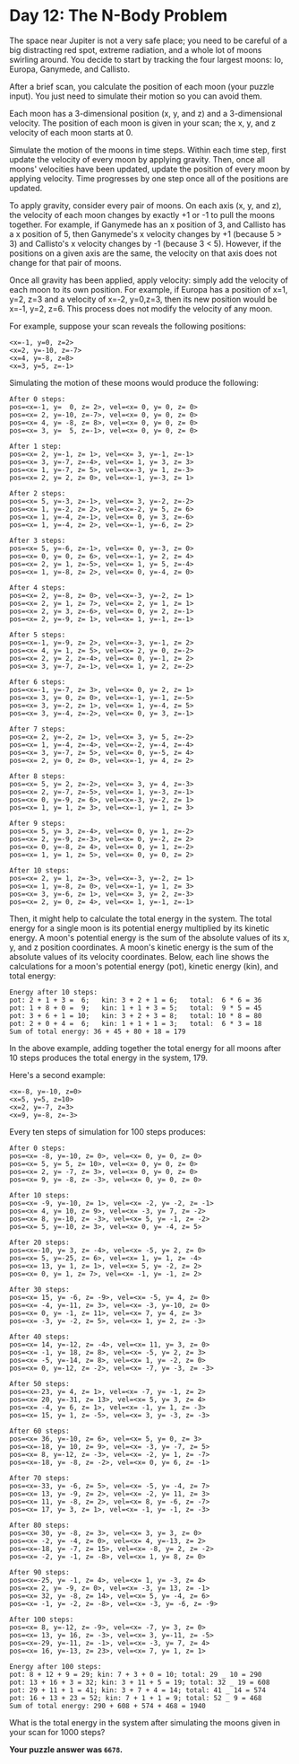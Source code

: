 # Day 12: The N-Body Problem

The space near Jupiter is not a very safe place; you need to be careful of a big distracting red spot, extreme radiation, and a whole lot of moons swirling around. You decide to start by tracking the four largest moons: Io, Europa, Ganymede, and Callisto.

After a brief scan, you calculate the position of each moon (your puzzle input). You just need to simulate their motion so you can avoid them.

Each moon has a 3-dimensional position (x, y, and z) and a 3-dimensional velocity. The position of each moon is given in your scan; the x, y, and z velocity of each moon starts at 0.

Simulate the motion of the moons in time steps. Within each time step, first update the velocity of every moon by applying gravity. Then, once all moons' velocities have been updated, update the position of every moon by applying velocity. Time progresses by one step once all of the positions are updated.

To apply gravity, consider every pair of moons. On each axis (x, y, and z), the velocity of each moon changes by exactly +1 or -1 to pull the moons together. For example, if Ganymede has an x position of 3, and Callisto has a x position of 5, then Ganymede's x velocity changes by +1 (because 5 > 3) and Callisto's x velocity changes by -1 (because 3 < 5). However, if the positions on a given axis are the same, the velocity on that axis does not change for that pair of moons.

Once all gravity has been applied, apply velocity: simply add the velocity of each moon to its own position. For example, if Europa has a position of x=1, y=2, z=3 and a velocity of x=-2, y=0,z=3, then its new position would be x=-1, y=2, z=6. This process does not modify the velocity of any moon.

For example, suppose your scan reveals the following positions:

```
<x=-1, y=0, z=2>
<x=2, y=-10, z=-7>
<x=4, y=-8, z=8>
<x=3, y=5, z=-1>
```

Simulating the motion of these moons would produce the following:

```
After 0 steps:
pos=<x=-1, y=  0, z= 2>, vel=<x= 0, y= 0, z= 0>
pos=<x= 2, y=-10, z=-7>, vel=<x= 0, y= 0, z= 0>
pos=<x= 4, y= -8, z= 8>, vel=<x= 0, y= 0, z= 0>
pos=<x= 3, y=  5, z=-1>, vel=<x= 0, y= 0, z= 0>

After 1 step:
pos=<x= 2, y=-1, z= 1>, vel=<x= 3, y=-1, z=-1>
pos=<x= 3, y=-7, z=-4>, vel=<x= 1, y= 3, z= 3>
pos=<x= 1, y=-7, z= 5>, vel=<x=-3, y= 1, z=-3>
pos=<x= 2, y= 2, z= 0>, vel=<x=-1, y=-3, z= 1>

After 2 steps:
pos=<x= 5, y=-3, z=-1>, vel=<x= 3, y=-2, z=-2>
pos=<x= 1, y=-2, z= 2>, vel=<x=-2, y= 5, z= 6>
pos=<x= 1, y=-4, z=-1>, vel=<x= 0, y= 3, z=-6>
pos=<x= 1, y=-4, z= 2>, vel=<x=-1, y=-6, z= 2>

After 3 steps:
pos=<x= 5, y=-6, z=-1>, vel=<x= 0, y=-3, z= 0>
pos=<x= 0, y= 0, z= 6>, vel=<x=-1, y= 2, z= 4>
pos=<x= 2, y= 1, z=-5>, vel=<x= 1, y= 5, z=-4>
pos=<x= 1, y=-8, z= 2>, vel=<x= 0, y=-4, z= 0>

After 4 steps:
pos=<x= 2, y=-8, z= 0>, vel=<x=-3, y=-2, z= 1>
pos=<x= 2, y= 1, z= 7>, vel=<x= 2, y= 1, z= 1>
pos=<x= 2, y= 3, z=-6>, vel=<x= 0, y= 2, z=-1>
pos=<x= 2, y=-9, z= 1>, vel=<x= 1, y=-1, z=-1>

After 5 steps:
pos=<x=-1, y=-9, z= 2>, vel=<x=-3, y=-1, z= 2>
pos=<x= 4, y= 1, z= 5>, vel=<x= 2, y= 0, z=-2>
pos=<x= 2, y= 2, z=-4>, vel=<x= 0, y=-1, z= 2>
pos=<x= 3, y=-7, z=-1>, vel=<x= 1, y= 2, z=-2>

After 6 steps:
pos=<x=-1, y=-7, z= 3>, vel=<x= 0, y= 2, z= 1>
pos=<x= 3, y= 0, z= 0>, vel=<x=-1, y=-1, z=-5>
pos=<x= 3, y=-2, z= 1>, vel=<x= 1, y=-4, z= 5>
pos=<x= 3, y=-4, z=-2>, vel=<x= 0, y= 3, z=-1>

After 7 steps:
pos=<x= 2, y=-2, z= 1>, vel=<x= 3, y= 5, z=-2>
pos=<x= 1, y=-4, z=-4>, vel=<x=-2, y=-4, z=-4>
pos=<x= 3, y=-7, z= 5>, vel=<x= 0, y=-5, z= 4>
pos=<x= 2, y= 0, z= 0>, vel=<x=-1, y= 4, z= 2>

After 8 steps:
pos=<x= 5, y= 2, z=-2>, vel=<x= 3, y= 4, z=-3>
pos=<x= 2, y=-7, z=-5>, vel=<x= 1, y=-3, z=-1>
pos=<x= 0, y=-9, z= 6>, vel=<x=-3, y=-2, z= 1>
pos=<x= 1, y= 1, z= 3>, vel=<x=-1, y= 1, z= 3>

After 9 steps:
pos=<x= 5, y= 3, z=-4>, vel=<x= 0, y= 1, z=-2>
pos=<x= 2, y=-9, z=-3>, vel=<x= 0, y=-2, z= 2>
pos=<x= 0, y=-8, z= 4>, vel=<x= 0, y= 1, z=-2>
pos=<x= 1, y= 1, z= 5>, vel=<x= 0, y= 0, z= 2>

After 10 steps:
pos=<x= 2, y= 1, z=-3>, vel=<x=-3, y=-2, z= 1>
pos=<x= 1, y=-8, z= 0>, vel=<x=-1, y= 1, z= 3>
pos=<x= 3, y=-6, z= 1>, vel=<x= 3, y= 2, z=-3>
pos=<x= 2, y= 0, z= 4>, vel=<x= 1, y=-1, z=-1>
```

Then, it might help to calculate the total energy in the system. The total energy for a single moon is its potential energy multiplied by its kinetic energy. A moon's potential energy is the sum of the absolute values of its x, y, and z position coordinates. A moon's kinetic energy is the sum of the absolute values of its velocity coordinates. Below, each line shows the calculations for a moon's potential energy (pot), kinetic energy (kin), and total energy:

```
Energy after 10 steps:
pot: 2 + 1 + 3 =  6;   kin: 3 + 2 + 1 = 6;   total:  6 * 6 = 36
pot: 1 + 8 + 0 =  9;   kin: 1 + 1 + 3 = 5;   total:  9 * 5 = 45
pot: 3 + 6 + 1 = 10;   kin: 3 + 2 + 3 = 8;   total: 10 * 8 = 80
pot: 2 + 0 + 4 =  6;   kin: 1 + 1 + 1 = 3;   total:  6 * 3 = 18
Sum of total energy: 36 + 45 + 80 + 18 = 179
```

In the above example, adding together the total energy for all moons after 10 steps produces the total energy in the system, 179.

Here's a second example:

```
<x=-8, y=-10, z=0>
<x=5, y=5, z=10>
<x=2, y=-7, z=3>
<x=9, y=-8, z=-3>
```

Every ten steps of simulation for 100 steps produces:

```
After 0 steps:
pos=<x= -8, y=-10, z= 0>, vel=<x= 0, y= 0, z= 0>
pos=<x= 5, y= 5, z= 10>, vel=<x= 0, y= 0, z= 0>
pos=<x= 2, y= -7, z= 3>, vel=<x= 0, y= 0, z= 0>
pos=<x= 9, y= -8, z= -3>, vel=<x= 0, y= 0, z= 0>

After 10 steps:
pos=<x= -9, y=-10, z= 1>, vel=<x= -2, y= -2, z= -1>
pos=<x= 4, y= 10, z= 9>, vel=<x= -3, y= 7, z= -2>
pos=<x= 8, y=-10, z= -3>, vel=<x= 5, y= -1, z= -2>
pos=<x= 5, y=-10, z= 3>, vel=<x= 0, y= -4, z= 5>

After 20 steps:
pos=<x=-10, y= 3, z= -4>, vel=<x= -5, y= 2, z= 0>
pos=<x= 5, y=-25, z= 6>, vel=<x= 1, y= 1, z= -4>
pos=<x= 13, y= 1, z= 1>, vel=<x= 5, y= -2, z= 2>
pos=<x= 0, y= 1, z= 7>, vel=<x= -1, y= -1, z= 2>

After 30 steps:
pos=<x= 15, y= -6, z= -9>, vel=<x= -5, y= 4, z= 0>
pos=<x= -4, y=-11, z= 3>, vel=<x= -3, y=-10, z= 0>
pos=<x= 0, y= -1, z= 11>, vel=<x= 7, y= 4, z= 3>
pos=<x= -3, y= -2, z= 5>, vel=<x= 1, y= 2, z= -3>

After 40 steps:
pos=<x= 14, y=-12, z= -4>, vel=<x= 11, y= 3, z= 0>
pos=<x= -1, y= 18, z= 8>, vel=<x= -5, y= 2, z= 3>
pos=<x= -5, y=-14, z= 8>, vel=<x= 1, y= -2, z= 0>
pos=<x= 0, y=-12, z= -2>, vel=<x= -7, y= -3, z= -3>

After 50 steps:
pos=<x=-23, y= 4, z= 1>, vel=<x= -7, y= -1, z= 2>
pos=<x= 20, y=-31, z= 13>, vel=<x= 5, y= 3, z= 4>
pos=<x= -4, y= 6, z= 1>, vel=<x= -1, y= 1, z= -3>
pos=<x= 15, y= 1, z= -5>, vel=<x= 3, y= -3, z= -3>

After 60 steps:
pos=<x= 36, y=-10, z= 6>, vel=<x= 5, y= 0, z= 3>
pos=<x=-18, y= 10, z= 9>, vel=<x= -3, y= -7, z= 5>
pos=<x= 8, y=-12, z= -3>, vel=<x= -2, y= 1, z= -7>
pos=<x=-18, y= -8, z= -2>, vel=<x= 0, y= 6, z= -1>

After 70 steps:
pos=<x=-33, y= -6, z= 5>, vel=<x= -5, y= -4, z= 7>
pos=<x= 13, y= -9, z= 2>, vel=<x= -2, y= 11, z= 3>
pos=<x= 11, y= -8, z= 2>, vel=<x= 8, y= -6, z= -7>
pos=<x= 17, y= 3, z= 1>, vel=<x= -1, y= -1, z= -3>

After 80 steps:
pos=<x= 30, y= -8, z= 3>, vel=<x= 3, y= 3, z= 0>
pos=<x= -2, y= -4, z= 0>, vel=<x= 4, y=-13, z= 2>
pos=<x=-18, y= -7, z= 15>, vel=<x= -8, y= 2, z= -2>
pos=<x= -2, y= -1, z= -8>, vel=<x= 1, y= 8, z= 0>

After 90 steps:
pos=<x=-25, y= -1, z= 4>, vel=<x= 1, y= -3, z= 4>
pos=<x= 2, y= -9, z= 0>, vel=<x= -3, y= 13, z= -1>
pos=<x= 32, y= -8, z= 14>, vel=<x= 5, y= -4, z= 6>
pos=<x= -1, y= -2, z= -8>, vel=<x= -3, y= -6, z= -9>

After 100 steps:
pos=<x= 8, y=-12, z= -9>, vel=<x= -7, y= 3, z= 0>
pos=<x= 13, y= 16, z= -3>, vel=<x= 3, y=-11, z= -5>
pos=<x=-29, y=-11, z= -1>, vel=<x= -3, y= 7, z= 4>
pos=<x= 16, y=-13, z= 23>, vel=<x= 7, y= 1, z= 1>

Energy after 100 steps:
pot: 8 + 12 + 9 = 29; kin: 7 + 3 + 0 = 10; total: 29 _ 10 = 290
pot: 13 + 16 + 3 = 32; kin: 3 + 11 + 5 = 19; total: 32 _ 19 = 608
pot: 29 + 11 + 1 = 41; kin: 3 + 7 + 4 = 14; total: 41 _ 14 = 574
pot: 16 + 13 + 23 = 52; kin: 7 + 1 + 1 = 9; total: 52 _ 9 = 468
Sum of total energy: 290 + 608 + 574 + 468 = 1940
```

What is the total energy in the system after simulating the moons given in your scan for 1000 steps?

**Your puzzle answer was `6678`.**
